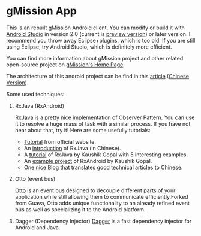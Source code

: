 # gMission App

This is an rebuilt gMission Android client. You can modify or build it with [Android Studio](http://developer.android.com/sdk/index.html?gclid=Cj0KEQiAwNmzBRCaw9uR3dGt950BEiQAnbK962IP5pZlhxCC6jHLgVQErBvAQmCXz1YXYcn_F8AJjsEaAmlq8P8HAQ) in version 2.0 (current is [preview version](http://tools.android.com/download/studio/builds/android-studio-2-0-preview-4)) or later version. I recommend you throw away Eclipse+plugins, which is too old. If you are still using Eclipse, try Android Studio, which is definitely more efficient.

You can find more information about gMission project and other related open-source project on [gMission's Home Page](http://www.gmissionhkust.com).


The architecture of this android project can be find in this [article](https://medium.com/ribot-labs/android-application-architecture-8b6e34acda65#.ynyp3cazw) ([Chinese Version](http://huxian99.github.io/2015/12/07/Android-应用架构/)).

Some used techniques:

1. RxJava (RxAndroid)

    [RxJava](https://github.com/ReactiveX/RxJava) is a pretty nice implementation of Observer Pattern. You can use it to resolve a huge mass of task with a similar process. If you have not hear about that, try it!
    Here are some usefully tutorials:
    
    * [Tutorial](http://reactivex.io/tutorials.html) from official website.
    * An [introduction](http://gank.io/post/560e15be2dca930e00da1083) of RxJava (in Chinese).
    * A [tutorial](https://newcircle.com/s/post/1744/2015/06/29/learning-rxjava-for-android-by-example) of RxJava by Kaushik Gopal with 5 interesting examples.
    * An [example project](https://github.com/kaushikgopal/RxJava-Android-Samples) of RxAndroid by Kaushik Gopal.
    * [One nice Blog](http://huxian99.github.io) that translates good technical articles to Chinese.

2. Otto (event bus)

    [Otto](http://square.github.io/otto/) is an event bus designed to decouple different parts of your application while still allowing them to communicate efficiently.Forked from Guava, Otto adds unique functionality to an already refined event bus as well as specializing it to the Android platform.
    
3. Dagger (Dependency Injector)
    [Dagger](http://square.github.io/dagger/) is a fast dependency injector for Android and Java.